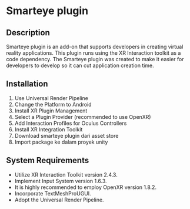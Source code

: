 # Smarteye plugin

## Description
Smarteye plugin is an add-on that supports developers in creating virtual reality applications. This plugin runs using the XR Interaction toolkit as a code dependency. The Smarteye plugin was created to make it easier for developers to develop so it can cut application creation time.

## Installation
1. Use Universal Render Pipeline
2. Change the Platform to Android
3. Install XR Plugin Management
4. Select a Plugin Provider (recommended to use OpenXR)
5. Add Interaction Profiles for Oculus Controllers
6. Install XR Integration Toolkit
7. Download smarteye plugin dari asset store
8. Import package ke dalam proyek unity

## System Requirements
- Utilize XR Interaction Toolkit version 2.4.3.
- Implement Input System version 1.6.3.
- It is highly recommended to employ OpenXR version 1.8.2.
- Incorporate TextMeshProUGUI.
- Adopt the Universal Render Pipeline.





